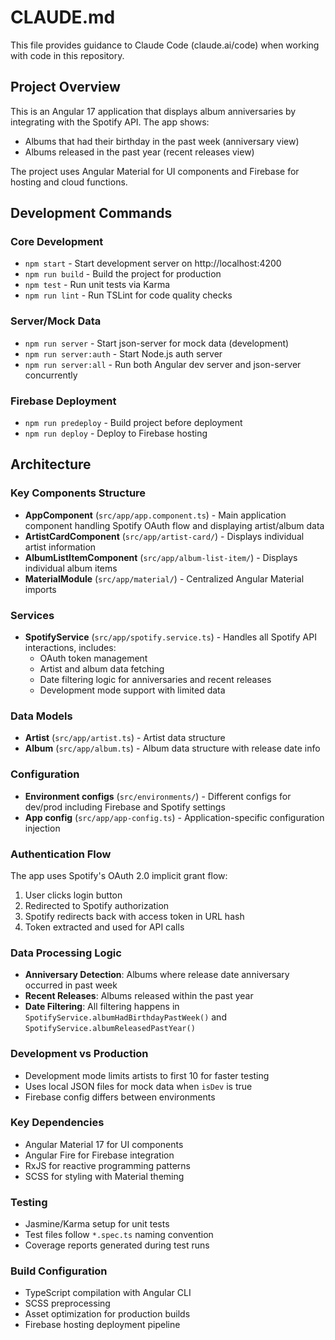 # CLAUDE.md

This file provides guidance to Claude Code (claude.ai/code) when working with code in this repository.

## Project Overview

This is an Angular 17 application that displays album anniversaries by integrating with the Spotify API. The app shows:
- Albums that had their birthday in the past week (anniversary view)
- Albums released in the past year (recent releases view)

The project uses Angular Material for UI components and Firebase for hosting and cloud functions.

## Development Commands

### Core Development
- `npm start` - Start development server on http://localhost:4200
- `npm run build` - Build the project for production
- `npm test` - Run unit tests via Karma
- `npm run lint` - Run TSLint for code quality checks

### Server/Mock Data
- `npm run server` - Start json-server for mock data (development)
- `npm run server:auth` - Start Node.js auth server
- `npm run server:all` - Run both Angular dev server and json-server concurrently

### Firebase Deployment
- `npm run predeploy` - Build project before deployment
- `npm run deploy` - Deploy to Firebase hosting

## Architecture

### Key Components Structure
- **AppComponent** (`src/app/app.component.ts`) - Main application component handling Spotify OAuth flow and displaying artist/album data
- **ArtistCardComponent** (`src/app/artist-card/`) - Displays individual artist information
- **AlbumListItemComponent** (`src/app/album-list-item/`) - Displays individual album items
- **MaterialModule** (`src/app/material/`) - Centralized Angular Material imports

### Services
- **SpotifyService** (`src/app/spotify.service.ts`) - Handles all Spotify API interactions, includes:
  - OAuth token management
  - Artist and album data fetching
  - Date filtering logic for anniversaries and recent releases
  - Development mode support with limited data

### Data Models
- **Artist** (`src/app/artist.ts`) - Artist data structure
- **Album** (`src/app/album.ts`) - Album data structure with release date info

### Configuration
- **Environment configs** (`src/environments/`) - Different configs for dev/prod including Firebase and Spotify settings
- **App config** (`src/app/app-config.ts`) - Application-specific configuration injection

### Authentication Flow
The app uses Spotify's OAuth 2.0 implicit grant flow:
1. User clicks login button
2. Redirected to Spotify authorization
3. Spotify redirects back with access token in URL hash
4. Token extracted and used for API calls

### Data Processing Logic
- **Anniversary Detection**: Albums where release date anniversary occurred in past week
- **Recent Releases**: Albums released within the past year
- **Date Filtering**: All filtering happens in `SpotifyService.albumHadBirthdayPastWeek()` and `SpotifyService.albumReleasedPastYear()`

### Development vs Production
- Development mode limits artists to first 10 for faster testing
- Uses local JSON files for mock data when `isDev` is true
- Firebase config differs between environments

### Key Dependencies
- Angular Material 17 for UI components
- Angular Fire for Firebase integration
- RxJS for reactive programming patterns
- SCSS for styling with Material theming

### Testing
- Jasmine/Karma setup for unit tests
- Test files follow `*.spec.ts` naming convention
- Coverage reports generated during test runs

### Build Configuration
- TypeScript compilation with Angular CLI
- SCSS preprocessing
- Asset optimization for production builds
- Firebase hosting deployment pipeline